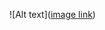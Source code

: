 ![Alt text]([image link](https://github.com/datphannguyenle/Devices-to-assist-parents-in-monitoring-students-in-traffic/blob/main/IMG_6976.png))
